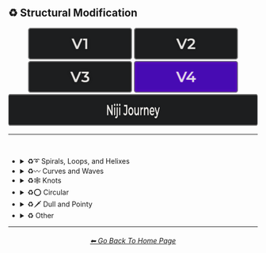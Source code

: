 <h2>♻ Structural Modification</h2>

<div align="center">

[<img src="/Images/Repo_Parts/Buttons/Version_Buttons/button_version_V1_inactive.webp?raw=true" alt="MidJourney V1" height="64" />](/Pages/MJ_V1/Style_Pages/Sphere/Structural_Modification.md)
[<img src="/Images/Repo_Parts/Buttons/Version_Buttons/button_version_V2_inactive.webp?raw=true" alt="MidJourney V2" height="64" />](/Pages/MJ_V2/Style_Pages/Sphere/Structural_Modification.md)
[<img src="/Images/Repo_Parts/Buttons/Version_Buttons/button_version_V3_inactive.webp?raw=true" alt="MidJourney V3" height="64" />](/Pages/MJ_V3/Style_Pages/Just_The_Style/Structural_Modification.md)
[<img src="/Images/Repo_Parts/Buttons/Version_Buttons/button_version_V4_active.webp?raw=true" alt="MidJourney V4" height="64" />](/Pages/MJ_V4/Style_Pages/Just_The_Style/Structural_Modification.md)
<br>
[<img src="/Images/Repo_Parts/Buttons/Version_Buttons/button_version_niji_inactive_full.webp?raw=true" alt="Niji Journey" height="64" />](/Pages/Niji_Journey/Style_Pages/Structural_Modification.md)

</div>

<hr>
<br>


- <details><summary>♻➰ Spirals, Loops, and Helixes</summary><p><div align="center">

	| Whirl | Spiraling | Spiral |
	| :-: | :-: | :-: |
	| <img src="/Images/MJ_V4/V4_Alpha_3.5/Midjourney_Styles/Whirl.webp?raw=true" width="256" /> | <img src="/Images/MJ_V4/V4_Alpha_3.5/Midjourney_Styles/Spiraling.webp?raw=true" width="256" /> | <img src="/Images/MJ_V4/V4_Alpha_3.5/Midjourney_Styles/Spiral.webp?raw=true" width="256" /> |
	
	<br>

	| Hyperbolic Spiral | Euler Spiral | Fermat's Spiral |
    | :-: | :-: | :-: |
    | <img src="/Images/MJ_V4/V4_Alpha_3.5/Midjourney_Styles/Hyperbolic_Spiral.webp?raw=true" width="256" /> | <img src="/Images/MJ_V4/V4_Alpha_3.5/Midjourney_Styles/Euler_Spiral.webp?raw=true" width="256" /> | <img src="/Images/MJ_V4/V4_Alpha_3.5/Midjourney_Styles/Fermats_Spiral.webp?raw=true" width="256" /> |

    <br>

    | Logarithmic Spiral | Doyle Spiral | Triskelion |
    | :-: | :-: | :-: |
    | <img src="/Images/MJ_V4/V4_Alpha_3.5/Midjourney_Styles/Logarithmic_Spiral.webp?raw=true" width="256" /> | <img src="/Images/MJ_V4/V4_Alpha_3.5/Midjourney_Styles/Doyle_Spiral.webp?raw=true" width="256" /> | <img src="/Images/MJ_V4/V4_Alpha_3.5/Midjourney_Styles/Triskelion.webp?raw=true" width="256" /> |

    <br>

    | Spiral of Theodorus | Archimedean Spiral | Golden Spiral |
    | :-: | :-: | :-: |
    | <img src="/Images/MJ_V4/V4_Alpha_3.5/Midjourney_Styles/Spiral_of_Theodorus.webp?raw=true" width="256" /> | <img src="/Images/MJ_V4/V4_Alpha_3.5/Midjourney_Styles/Archimedean_Spiral.webp?raw=true" width="256"/> | <img src="/Images/MJ_V4/V4_Alpha_3.5/Midjourney_Styles/Golden_Spiral.webp?raw=true" width="256" /> |

    <br>

    | Spiral Stairs | Spiral Staircase |
    | :-: | :-: |
    | <img src="/Images/MJ_V4/V4_Alpha_3.5/Midjourney_Styles/Spiral_Stairs.webp?raw=true" width="256" /> | <img src="/Images/MJ_V4/V4_Alpha_3.5/Midjourney_Styles/Spiral_Staircase.webp?raw=true" width="256" /> |

	<br>
	
	| Loop-De-Loop | Loopy |
	| :-: | :-: |
	| <img src="/Images/MJ_V4/V4_Alpha_3.5/Midjourney_Styles/Loop-de-loop.webp?raw=true" width="256" /> | <img src="/Images/MJ_V4/V4_Alpha_3.5/Midjourney_Styles/Loopy.webp?raw=true" width="256" /> |

	<br>

	| Helix | Double-Helix |
	| :-: | :-: |
	| <img src="/Images/MJ_V4/V4_Alpha_3.5/Midjourney_Styles/Helix.webp?raw=true" width="256" /> | <img src="/Images/MJ_V4/V4_Alpha_3.5/Midjourney_Styles/Double-Helix.webp?raw=true" width="256" /> |

	<br>
	
	| Twisted | Coiled |
	| :-: | :-: |
	| <img src="/Images/MJ_V4/V4_Alpha_3.5/Midjourney_Styles/Twisted.webp?raw=true" width="256" /> | <img src="/Images/MJ_V4/V4_Alpha_3.5/Midjourney_Styles/Coiled.webp?raw=true" width="256" /> |

  </div></p></details>



- <details><summary>♻〰 Curves and Waves</summary><p><div align="center">

	| Wave | Wavy |
	| :-: | :-: |
	| <img src="/Images/MJ_V4/V4_Alpha_3.5/Midjourney_Styles/Wave.webp?raw=true" width="256" /> | <img src="/Images/MJ_V4/V4_Alpha_3.5/Midjourney_Styles/Wavy.webp?raw=true" width="256" /> |

	<br>

	| Curve | Bezier Curve |
	| :-: | :-: |
	| <img src="/Images/MJ_V4/V4_Alpha_3.5/Midjourney_Styles/Curve.webp?raw=true" width="256" /> | <img src="/Images/MJ_V4/V4_Alpha_3.5/Midjourney_Styles/Bezier_Curve.webp?raw=true" width="256" /> |

	<br>

	| Curvaceous | Curvilinear | Sinuous |
	| :-: | :-: | :-: |
	| <img src="/Images/MJ_V4/V4_Alpha_3.5/Midjourney_Styles/Curvaceous.webp?raw=true" width="256" /> | <img src="/Images/MJ_V4/V4_Alpha_3.5/Midjourney_Styles/Curvilinear.webp?raw=true" width="256" /> | <img src="/Images/MJ_V4/V4_Alpha_3.5/Midjourney_Styles/Sinuous.webp?raw=true" width="256" /> |

	<br>
	
	| Curlicue |
	| :-: |
	| <img src="/Images/MJ_V4/V4_Alpha_3.5/Midjourney_Styles/Curlicue.webp?raw=true" width="256" /> |

	<br>
	
	| Ripple | Squiggly |
	| :-: | :-: |
	| <img src="/Images/MJ_V4/V4_Alpha_3.5/Midjourney_Styles/Ripple.webp?raw=true" width="256" /> | <img src="/Images/MJ_V4/V4_Alpha_3.5/Midjourney_Styles/Squiggly.webp?raw=true" width="256" /> |

	<br>

	| Dimpled | Incurved | Incurvate |
	| :-: | :-: | :-: |
	| <img src="/Images/MJ_V4/V4_Alpha_3.5/Midjourney_Styles/Dimpled.webp?raw=true" width="256" /> | <img src="/Images/MJ_V4/V4_Alpha_3.5/Midjourney_Styles/Incurved.webp?raw=true" width="256" /> | <img src="/Images/MJ_V4/V4_Alpha_3.5/Midjourney_Styles/Incurvate.webp?raw=true" width="256" /> |

	<br>

	| Arched | Arciform |
	| :-: | :-: |
	| <img src="/Images/MJ_V4/V4_Alpha_3.5/Midjourney_Styles/Arched.webp?raw=true" width="256" /> | <img src="/Images/MJ_V4/V4_Alpha_3.5/Midjourney_Styles/Arciform.webp?raw=true" width="256" /> |

	<br>

	| Arrondi | Sigmoid |
	| :-: | :-: |
	| <img src="/Images/MJ_V4/V4_Alpha_3.5/Midjourney_Styles/Arrondi.webp?raw=true" width="256" /> | <img src="/Images/MJ_V4/V4_Alpha_3.5/Midjourney_Styles/Sigmoid.webp?raw=true" width="256" /> |

	<br>

	| Serpentine |
	| :-: |
	| <img src="/Images/MJ_V4/V4_Alpha_3.5/Midjourney_Styles/Serpentine.webp?raw=true" width="256" /> |

  </div></p></details>


- <details><summary>♻🕸 Knots</summary><p><div align="center">

	| Knot | Unknot |
	| :-: | :-: |
	| <img src="/Images/MJ_V4/V4_Alpha_3.5/Midjourney_Styles/Knot.webp?raw=true" width="256" /> | <img src="/Images/MJ_V4/V4_Alpha_3.5/Midjourney_Styles/Unknot.webp?raw=true" width="256" /> |

	<br>

	| Entangled | Entanglement |
	| :-: | :-: |
	| <img src="/Images/MJ_V4/V4_Alpha_3.5/Midjourney_Styles/Entangled.webp?raw=true" width="256" /> | <img src="/Images/MJ_V4/V4_Alpha_3.5/Midjourney_Styles/Entanglement.webp?raw=true" width="256" /> |

	<br>

	| Celtic Knot | Pretzel Knot |
	| :-: | :-: |
	| <img src="/Images/MJ_V4/V4_Alpha_3.5/Midjourney_Styles/Celtic_Knot.webp?raw=true" width="256" /> | <img src="/Images/MJ_V4/V4_Alpha_3.5/Midjourney_Styles/Pretzel_Knot.webp?raw=true" width="256" /> |

  </div></p></details>


- <details><summary>♻⭕ Circular</summary><p><div align="center">

	| Circle | Circular |
	| :-: | :-: |
	| <img src="/Images/MJ_V4/V4_Alpha_3.5/Midjourney_Styles/Circle.webp?raw=true" width="256" /> | <img src="/Images/MJ_V4/V4_Alpha_3.5/Midjourney_Styles/Circular.webp?raw=true" width="256" /> |

	<br>
	
	| Rounded | Spherize | Spherical |
	| :-: | :-: | :-: |
	| <img src="/Images/MJ_V4/V4_Alpha_3.5/Midjourney_Styles/Rounded.webp?raw=true" width="256" /> | <img src="/Images/MJ_V4/V4_Alpha_3.5/Midjourney_Styles/Spherize.webp?raw=true" width="256" /> | <img src="/Images/MJ_V4/V4_Alpha_3.5/Midjourney_Styles/Spherical.webp?raw=true" width="256" /> |

	<br>

	| Concentric | Concentric Circles | Concentric Rings |
	| :-: | :-: | :-: |
	| <img src="/Images/MJ_V4/V4_Alpha_3.5/Midjourney_Styles/Concentric.webp?raw=true" width="256" /> | <img src="/Images/MJ_V4/V4_Alpha_3.5/Midjourney_Styles/Concentric_Circles.webp?raw=true" width="256" /> | <img src="/Images/MJ_V4/V4_Alpha_3.5/Midjourney_Styles/Concentric_Rings.webp?raw=true" width="256" /> |

	<br>

	| Concentric Spheres | Contour |
	| :-: | :-: |
	| <img src="/Images/MJ_V4/V4_Alpha_3.5/Midjourney_Styles/Concentric_Spheres.webp?raw=true" width="256" /> | <img src="/Images/MJ_V4/V4_Alpha_3.5/Midjourney_Styles/Contour.webp?raw=true" width="256" /> |

	<br>

	| Circinate | Orbicular | Oblique |
	| :-: | :-: | :-: |
	| <img src="/Images/MJ_V4/V4_Alpha_3.5/Midjourney_Styles/Circinate.webp?raw=true" width="256" /> | <img src="/Images/MJ_V4/V4_Alpha_3.5/Midjourney_Styles/Orbicular.webp?raw=true" width="256" /> | <img src="/Images/MJ_V4/V4_Alpha_3.5/Midjourney_Styles/Oblique.webp?raw=true" width="256" /> |

  </div></p></details>


- <details><summary>♻🗡️ Dull and Pointy</summary><p><div align="center">

	| Pointy | Pointed |
	| :-: | :-: |
	| <img src="/Images/MJ_V4/V4_Alpha_3.5/Midjourney_Styles/Pointy.webp?raw=true" width="256" /> | <img src="/Images/MJ_V4/V4_Alpha_3.5/Midjourney_Styles/Pointed.webp?raw=true" width="256" /> |

  </div></p></details>


- <details><summary>♻ Other</summary><p><div align="center">

	| Zig-Zag | Deflate | Inflate |
	| :-: | :-: | :-: |
	| <img src="/Images/MJ_V4/V4_Alpha_3.5/Midjourney_Styles/Zig-Zag.webp?raw=true" width="256" /> | <img src="/Images/MJ_V4/V4_Alpha_3.5/Midjourney_Styles/Deflate.webp?raw=true" width="256" /> | <img src="/Images/MJ_V4/V4_Alpha_3.5/Midjourney_Styles/Inflate.webp?raw=true" width="256" /> |

	<br>
	
	| Fold | Folds |
	| :-: | :-: |
	| <img src="/Images/MJ_V4/V4_Alpha_3.6/Midjourney_Styles/Fold.webp?raw=true" width="256" /> | <img src="/Images/MJ_V4/V4_Alpha_3.6/Midjourney_Styles/Folds.webp?raw=true" width="256" /> |

	<br>

	| Incline | Declinate | Biflected |
	| :-: | :-: | :-: |
	| <img src="/Images/MJ_V4/V4_Alpha_3.5/Midjourney_Styles/Incline.webp?raw=true" width="256" /> | <img src="/Images/MJ_V4/V4_Alpha_3.5/Midjourney_Styles/Declinate.webp?raw=true" width="256" /> | <img src="/Images/MJ_V4/V4_Alpha_3.5/Midjourney_Styles/Biflected.webp?raw=true" width="256" /> |

	<br>

	| Hollow | Enbowed |
	| :-: | :-: |
	| <img src="/Images/MJ_V4/V4_Alpha_3.5/Midjourney_Styles/Hollow.webp?raw=true" width="256" /> | <img src="/Images/MJ_V4/V4_Alpha_3.5/Midjourney_Styles/Enbowed.webp?raw=true" width="256" /> |

  </div></p></details>

<hr><!--------------->
<div align="center">
<h6><a href="/README.md">⬅ Go Back To Home Page</a></h6>
</div>